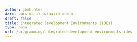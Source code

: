 ```yaml
---
author: gbmhunter
date: 2016-06-17 02:34:19+00:00
draft: false
title: Integrated Development Environments (IDEs)
type: page
url: /programming/integrated-development-environments-ides
---
```


